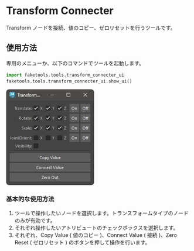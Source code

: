 # Transform Connecter

Transform ノードを接続、値のコピー、ゼロリセットを行うツールです。


## 使用方法

専用のメニューか、以下のコマンドでツールを起動します。

```python
import faketools.tools.transform_connecter_ui
faketools.tools.transform_connecter_ui.show_ui()
```

![image001](images/transform_connecter/image001.png)

### 基本的な使用方法

1. ツールで操作したいノードを選択します。トランスフォームタイプのノードのみが有効です。
2. それぞれ操作したいアトリビュートのチェックボックスを選択します。
3. それぞれ、Copy Value ( 値のコピー )、Connect Value ( 接続 )、Zero Reset ( ゼロリセット ) のボタンを押して操作を行います。
